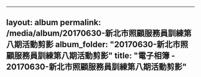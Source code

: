
---
layout: album
permalink: /media/album/20170630-新北市照顧服務員訓練第八期活動剪影
album_folder: "20170630-新北市照顧服務員訓練第八期活動剪影"
title: "電子相簿 - 20170630-新北市照顧服務員訓練第八期活動剪影"
---
